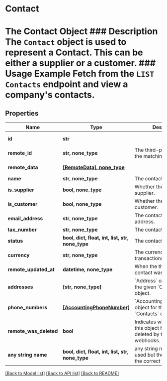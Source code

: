 # Contact

# The Contact Object ### Description The `Contact` object is used to represent a Contact. This can be either a supplier or a customer.  ### Usage Example Fetch from the `LIST Contacts` endpoint and view a company's contacts.

## Properties
Name | Type | Description | Notes
------------ | ------------- | ------------- | -------------
**id** | **str** |  | [optional] [readonly] 
**remote_id** | **str, none_type** | The third-party API ID of the matching object. | [optional] 
**remote_data** | [**[RemoteData], none_type**](RemoteData.md) |  | [optional] [readonly] 
**name** | **str, none_type** | The contact&#39;s name. | [optional] 
**is_supplier** | **bool, none_type** | Whether the contact is a supplier. | [optional] 
**is_customer** | **bool, none_type** | Whether the contact is a customer. | [optional] 
**email_address** | **str, none_type** | The contact&#39;s email address. | [optional] 
**tax_number** | **str, none_type** | The contact&#39;s tax number. | [optional] 
**status** | **bool, dict, float, int, list, str, none_type** | The contact&#39;s status | [optional] 
**currency** | **str, none_type** | The currency the contact&#39;s transactions are in. | [optional] 
**remote_updated_at** | **datetime, none_type** | When the third party&#39;s contact was updated. | [optional] 
**addresses** | **[str, none_type]** | &#x60;Address&#x60; object IDs for the given &#x60;Contacts&#x60; object. | [optional] 
**phone_numbers** | [**[AccountingPhoneNumber]**](AccountingPhoneNumber.md) | &#x60;AccountingPhoneNumber&#x60; object for the given &#x60;Contacts&#x60; object. | [optional] 
**remote_was_deleted** | **bool** | Indicates whether or not this object has been deleted by third party webhooks. | [optional] [readonly] 
**any string name** | **bool, dict, float, int, list, str, none_type** | any string name can be used but the value must be the correct type | [optional]

[[Back to Model list]](../README.md#documentation-for-models) [[Back to API list]](../README.md#documentation-for-api-endpoints) [[Back to README]](../README.md)


